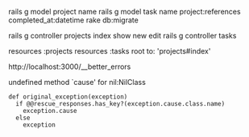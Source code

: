 rails g model project name
rails g model task name project:references completed_at:datetime
rake db:migrate

rails g controller projects index show new edit 
rails g controller tasks 

  resources :projects
  resources :tasks
  root to: 'projects#index'
  
http://localhost:3000/__better_errors

undefined method `cause' for nil:NilClass              

    def original_exception(exception)
      if @@rescue_responses.has_key?(exception.cause.class.name)
        exception.cause
      else
        exception